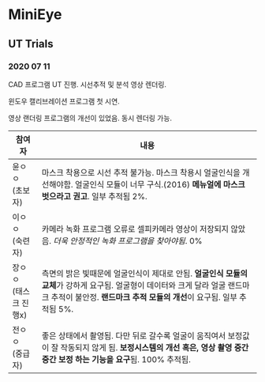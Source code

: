 # MiniEye

## UT Trials

### 2020 07 11

CAD 프로그램 UT 진행. 시선추적 및 분석 영상 렌더링.

윈도우 캘리브레이션 프로그램 첫 시연.

영상 랜더링 프로그램의 개선이 있었음. 동시 렌더링 가능.

참여자 | 내용
-------------|-----------
윤ㅇㅇ</br>(초보자) | 마스크 착용으로 시선 추적 불가능. 마스크 착용시 얼굴인식을 개선해야함. 얼굴인식 모듈이 너무 구식.(2016) **메뉴얼에 마스크 벗으라고 권고**. 일부 추적됨 2%.
이ㅇㅇ</br>(숙련자) | 카메라 녹화 프로그램 오류로 셀피카메라 영상이 저장되지 않았음. *더욱 안정적인 녹화 프로그램을 찾아야됨*. 0%
장ㅇㅇ</br>(태스크 진행x) | 측면의 밝은 빛때문에 얼굴인식이 제대로 안됨. **얼굴인식 모듈의 교체**가 강하게 요구됨. 얼굴형이 데이터와 크게 달라 얼굴 랜드마크 추적이 불안정. **랜드마크 추적 모듈의 개선**이 요구됨. 일부 추적됨 5%.
전ㅇㅇ</br>(중급자) | 좋은 상태에서 촬영됨. 다만 뒤로 갈수록 얼굴이 움직여서 보정값이 잘 작동되지 않게 됨. **보정시스템의 개선 혹은, 영상 촬영 중간 중간 보정 하는 기능을 요구**됨. 100% 추적됨.
